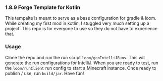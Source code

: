 ### 1.8.9 Forge Template for Kotlin

This tempalte is meant to serve as a base configuration for gradle & loom. While creating my first mod in kotlin, I stuggled very much setting up a project. This repo is for everyone to use so they do not have to experience that.

### Usage

Clone the repo and run the run script `loom/genIntelliJRuns`. This will generate the run configurations for IntelliJ. When you are ready to test, run the `loom/runClient` run config to start a Minecraft instance. Once ready to publish / use, run `build/jar`. Have fun!
